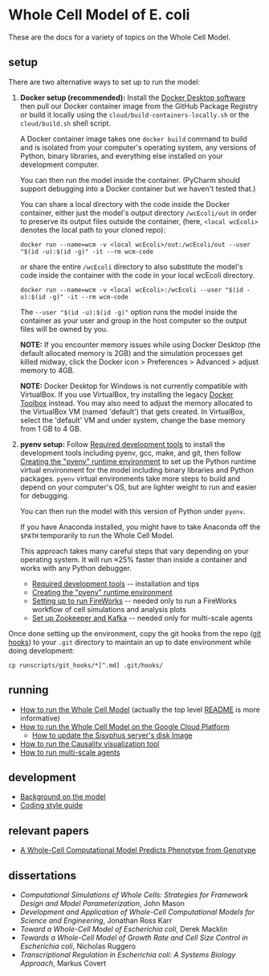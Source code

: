 # Whole Cell Model of E. coli

These are the docs for a variety of topics on the Whole Cell Model.

## setup


There are two alternative ways to set up to run the model:

1. **Docker setup (recommended):** Install the [Docker Desktop software](https://www.docker.com/products/docker-desktop) then pull our Docker container image from the GitHub Package Registry or build it locally using the `cloud/build-containers-locally.sh` or the `cloud/build.sh` shell script.

   A Docker container image takes one `docker build` command to build and is isolated from your computer's operating system, any versions of Python, binary libraries, and everything else installed on your development computer.

   You can then run the model inside the container.
   (PyCharm should support debugging into a Docker container but we haven't tested that.)

   You can share a local directory with the code inside the Docker container, either just the model's output directory `/wcEcoli/out` in order to preserve its output files outside the container, (here, `<local wcEcoli>` denotes the local path to your cloned repo):

   ```docker run --name=wcm -v <local wcEcoli>/out:/wcEcoli/out --user "$(id -u):$(id -g)" -it --rm wcm-code```

   or share the entire `/wcEcoli` directory to also substitute the model's code inside the container with the code in your local wcEcoli directory.

   ```docker run --name=wcm -v <local wcEcoli>:/wcEcoli --user "$(id -u):$(id -g)" -it --rm wcm-code```

   The `--user "$(id -u):$(id -g)"` option runs the model inside the container as your user and group in the host computer so the output files will be owned by you.

   **NOTE:** If you encounter memory issues while using Docker Desktop (the default allocated memory is 2GB) and the simulation processes get killed midway, click the Docker icon > Preferences > Advanced > adjust memory to 4GB.

   **NOTE:** Docker Desktop for Windows is not currently compatible with VirtualBox.  If you use VirtualBox, try installing the legacy [Docker Toolbox](https://github.com/docker/toolbox/releases) instead.  You may also need to adjust the memory allocated to the VirtualBox VM (named 'default') that gets created.  In VirtualBox, select the 'default' VM and under system, change the base memory from 1 GB to 4 GB. 

2. **pyenv setup:** Follow [Required development tools](dev-tools.md) to install the development tools including pyenv, gcc, make, and git, then follow [Creating the "pyenv" runtime environment](create-pyenv.md) to set up the Python runtime virtual environment for the model including binary libraries and Python packages.
`pyenv` virtual environments take more steps to build and depend on your computer's OS, but are lighter weight to run and easier for debugging.

   You can then run the model with this version of Python under `pyenv`.

   If you have Anaconda installed, you might have to take Anaconda off the `$PATH` temporarily to run the Whole Cell Model.

   This approach takes many careful steps that vary depending on your operating system. It will run ≈25% faster than inside a container and works with any Python debugger.

   * [Required development tools](dev-tools.md) -- installation and tips
   * [Creating the "pyenv" runtime environment](create-pyenv.md)
   * [Setting up to run FireWorks](../wholecell/fireworks/README.md) -- needed only to run a FireWorks workflow of cell simulations and analysis plots
   * [Set up Zookeeper and Kafka](../agent/README.md) -- needed only for multi-scale agents

Once done setting up the environment, copy the git hooks from the repo ([git hooks](../runscripts/git_hooks/README.md)) to your `.git` directory to maintain an up to date environment while doing development:
```
cp runscripts/git_hooks/*[^.md] .git/hooks/
```

## running

* [How to run the Whole Cell Model](run.md) (actually the top level [README](../README.md) is more informative)
* [How to run the Whole Cell Model on the Google Cloud Platform](google-cloud.md)
  * [How to update the Sisyphus server's disk Image](update-sisyphus-server.md)
* [How to run the Causality visualization tool](https://github.com/CovertLab/causality)
* [How to run multi-scale agents](../environment/README.md)

## development

* [Background on the model](background.md)
* [Coding style guide](style-guide.md)

## relevant papers

* [A Whole-Cell Computational Model Predicts Phenotype from Genotype](https://www.cell.com/cell/abstract/S0092-8674(12)00776-3)

## dissertations
* _Computational Simulations of Whole Cells: Strategies for Framework Design and Model Parameterization_, John Mason
* _Development and Application of Whole-Cell Computational Models for Science and Engineering_, Jonathan Ross Karr
* _Toward a Whole-Cell Model of Escherichia coli_, Derek Macklin
* _Towards a Whole-Cell Model of Growth Rate and Cell Size Control in Escherichia coli_, Nicholas Ruggero
* _Transcriptional Regulation in Escherichia coli: A Systems Biology Approach_, Markus Covert
